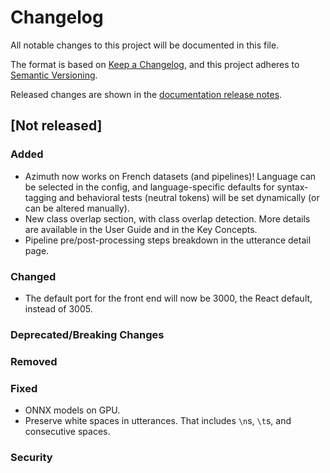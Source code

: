 # Changelog

All notable changes to this project will be documented in this file.

The format is based on [Keep a Changelog](https://keepachangelog.com/en/1.0.0/), and this project
adheres to [Semantic Versioning](https://semver.org/spec/v2.0.0.html).

Released changes are shown in the
[documentation release notes](docs/docs/getting-started/changelog.md).

## [Not released]

### Added
- Azimuth now works on French datasets (and pipelines)! Language can be selected in the config,
  and language-specific defaults for syntax-tagging and behavioral tests (neutral tokens) will be
  set dynamically (or can be altered manually).
- New class overlap section, with class overlap detection. More details are available in the User Guide and in the Key Concepts.
- Pipeline pre/post-processing steps breakdown in the utterance detail page.

### Changed
- The default port for the front end will now be 3000, the React default, instead of 3005.

### Deprecated/Breaking Changes

### Removed

### Fixed
- ONNX models on GPU.
- Preserve white spaces in utterances. That includes `\n`s, `\t`s, and consecutive spaces.

### Security
